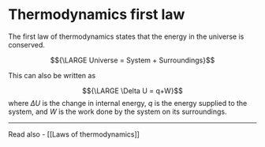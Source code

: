 # Thermodynamics first law
The first law of thermodynamics states that the energy in the universe is conserved.

$${\LARGE Universe = System + Surroundings}$$

This can also be written as 

$${\LARGE \Delta U = q+W}$$
where ${\Delta U}$ is the change in internal energy,
*q* is the energy supplied to the system, and 
*W* is the work done by the system on its surroundings.




---
Read also - [[Laws of thermodynamics]]